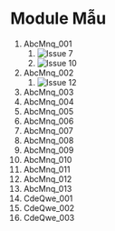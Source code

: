 # Module Mẫu
1. AbcMnq_001
    1. ![Issue 7](image.png)
    2. ![Issue 10](image-1.png)
2. AbcMnq_002
    1. ![Issue 12](image-2.png)
3. AbcMnq_003
4. AbcMnq_004
5. AbcMnq_005
6. AbcMnq_006
7. AbcMnq_007
8. AbcMnq_008
9. AbcMnq_009
10. AbcMnq_010
11. AbcMnq_011
12. AbcMnq_012
13. AbcMnq_013
14. CdeQwe_001
15. CdeQwe_002
16. CdeQwe_003
